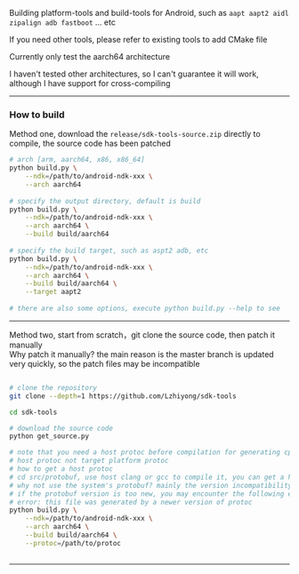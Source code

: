 Building platform-tools and build-tools for Android, such as `aapt aapt2 aidl zipalign adb fastboot` ... etc</br>

If you need other tools, please refer to existing tools to add CMake file

Currently only test the aarch64 architecture</br>

I haven't tested other architectures, so I can't guarantee it will work, although I have support for cross-compiling

 **** 
 
### How to build

Method one, download the `release/sdk-tools-source.zip` directly to compile, the source code has been patched

```bash
# arch [arm, aarch64, x86, x86_64]
python build.py \
    --ndk=/path/to/android-ndk-xxx \
    --arch aarch64 
    
# specify the output directory, default is build
python build.py \
    --ndk=/path/to/android-ndk-xxx \
    --arch aarch64 \
    --build build/aarch64
    
# specify the build target, such as aspt2 adb, etc
python build.py \
    --ndk=/path/to/android-ndk-xxx \
    --arch aarch64 \
    --build build/aarch64 \
    --target aapt2
    
# there are also some options, execute python build.py --help to see

```

 **** 
 
Method two, start from scratch，git clone the source code, then patch it manually</br>
Why patch it manually? the main reason is the master branch is updated very quickly,
so the patch files may be incompatible

```bash

# clone the repository
git clone --depth=1 https://github.com/Lzhiyong/sdk-tools

cd sdk-tools

# download the source code
python get_source.py

# note that you need a host protoc before compilation for generating cpp files
# host protoc not target platform protoc
# how to get a host protoc 
# cd src/protobuf, use host clang or gcc to compile it, you can get a host protoc
# why not use the system's protobuf? mainly the version incompatibility
# if the protobuf version is too new, you may encounter the following error
# error: this file was generated by a newer version of protoc
python build.py \
    --ndk=/path/to/android-ndk-xxx \
    --arch aarch64 \
    --build build/aarch64 \
    --protoc=/path/to/protoc
    
```

 **** 
 